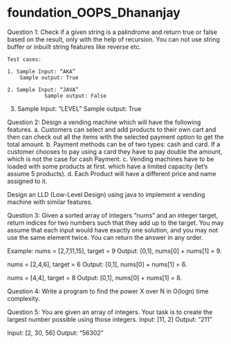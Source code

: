 # foundation_OOPS_Dhananjay
Question 1:
Check if a given string is a palindrome and return true or false based on the result, only with the help of recursion. You can not use string buffer or inbuilt string features like reverse etc. 
	
	Test cases: 
	
	1. Sample Input: “AKA”
	    Sample output: True
	
	2. Sample Input: “JAVA”
                Sample output: False

3. Sample Input: “LEVEL”
                Sample output: True

Question 2:
Design a vending machine which will have the following features. 
a.	Customers can select and add products to their own cart and then can check out all the items with the selected payment option to get the total amount. 
b.	Payment methods can be of two types: cash and card. If a customer chooses to pay using a card they have to pay double the amount, which is not the case for cash Payment. 
c.	Vending machines have to be loaded with some products at first. which have a limited capacity (let’s assume 5 products).
d.	Each Product will have a different price and name assigned to it.

Design an LLD (Low-Level Design) using java to implement a vending machine with similar features.



Question 3:
Given a sorted array of integers “nums” and an integer target, return indices for two numbers such that they add up to the target.  You may assume that each input would have exactly one solution, and you may not use the same element twice. You can return the answer in any order. 

Example: 
nums = [2,7,11,15], target = 9
Output: [0,1], nums[0] + nums[1] = 9.

nums = [2,4,6], target = 6
Output: [0,1], nums[0] + nums[1] = 6.

nums = [4,4], target = 8
Output: [0,1], nums[0] + nums[1] = 8.




Question 4:
Write a program to find the power X over N in O(logn) time complexity. 


Question 5:
You are given an array of integers. Your task is to create the largest number possible using those integers.
Input: [11, 2]
Output: “211”

Input: [2, 30, 56]
Output: “56302”




